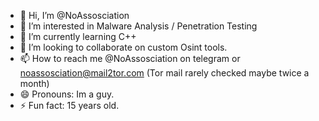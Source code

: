 - 👋 Hi, I’m @NoAssosciation
- 👀 I’m interested in Malware Analysis / Penetration Testing
- 🌱 I’m currently learning C++
- 💞️ I’m looking to collaborate on custom Osint tools.
- 📫 How to reach me @NoAssosciation on telegram or noassosciation@mail2tor.com (Tor mail rarely checked maybe twice a month)
- 😄 Pronouns: Im a guy.
- ⚡ Fun fact: 15 years old.

<!---
NoAssosciation/NoAssosciation is a ✨ special ✨ repository because its `README.md` (this file) appears on your GitHub profile.
You can click the Preview link to take a look at your changes.
--->
